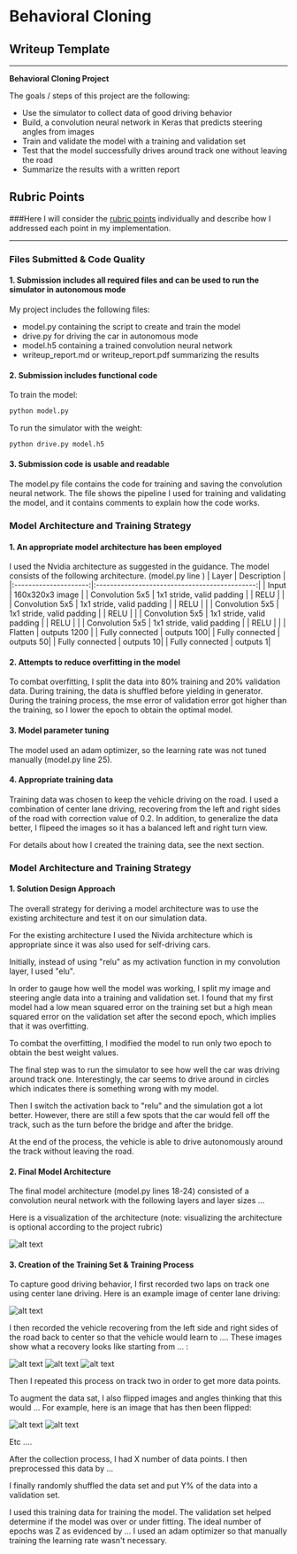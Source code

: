 # **Behavioral Cloning** 

## Writeup Template

---

**Behavioral Cloning Project**

The goals / steps of this project are the following:
* Use the simulator to collect data of good driving behavior
* Build, a convolution neural network in Keras that predicts steering angles from images
* Train and validate the model with a training and validation set
* Test that the model successfully drives around track one without leaving the road
* Summarize the results with a written report


[//]: # (Image References)

[image1]: ./examples/placeholder.png "Model Visualization"
[image2]: ./examples/placeholder.png "Grayscaling"
[image3]: ./examples/placeholder_small.png "Recovery Image"
[image4]: ./examples/placeholder_small.png "Recovery Image"
[image5]: ./examples/placeholder_small.png "Recovery Image"
[image6]: ./examples/placeholder_small.png "Normal Image"
[image7]: ./examples/placeholder_small.png "Flipped Image"

## Rubric Points
###Here I will consider the [rubric points](https://review.udacity.com/#!/rubrics/432/view) individually and describe how I addressed each point in my implementation.  

---
### Files Submitted & Code Quality

#### 1. Submission includes all required files and can be used to run the simulator in autonomous mode

My project includes the following files:
* model.py containing the script to create and train the model
* drive.py for driving the car in autonomous mode
* model.h5 containing a trained convolution neural network 
* writeup_report.md or writeup_report.pdf summarizing the results

#### 2. Submission includes functional code
To train the model:
```sh
python model.py
```
To run the simulator with the weight:
```sh
python drive.py model.h5
```

#### 3. Submission code is usable and readable

The model.py file contains the code for training and saving the convolution neural network. The file shows the pipeline I used for training and validating the model, and it contains comments to explain how the code works.

### Model Architecture and Training Strategy

#### 1. An appropriate model architecture has been employed

I used the Nvidia architecture as suggested in the guidance. The model consists of the following architecture. (model.py line )
| Layer         		|     Description	        					| 
|:---------------------:|:---------------------------------------------:| 
| Input         		| 160x320x3 image   							| 
| Convolution 5x5     	| 1x1 stride, valid padding	  |
| RELU					|												|
| Convolution 5x5     	| 1x1 stride, valid padding	  |
| RELU					|												|
| Convolution 5x5     	| 1x1 stride, valid padding	  |
| RELU					|												|
| Convolution 5x5     	| 1x1 stride, valid padding	  |
| RELU					|												|
| Convolution 5x5     	| 1x1 stride, valid padding	  |
| RELU					|												|
| Flatten            | outputs 1200  |
| Fully connected | outputs 100|
| Fully connected | outputs 50|
| Fully connected | outputs 10|
| Fully connected | outputs 1|


#### 2. Attempts to reduce overfitting in the model

To combat overfitting, I split the data into 80% training and 20% validation data. During training, the data is shuffled before yielding in generator. 
During the training process, the mse error of validation error got higher than the training, so I lower the epoch to obtain the optimal model. 

#### 3. Model parameter tuning

The model used an adam optimizer, so the learning rate was not tuned manually (model.py line 25).

#### 4. Appropriate training data

Training data was chosen to keep the vehicle driving on the road. I used a combination of center lane driving, recovering from the left and right sides of the road with correction value of 0.2. In addition, to generalize the data better, I flipeed the images so it has a balanced left and right turn view. 

For details about how I created the training data, see the next section. 

### Model Architecture and Training Strategy

#### 1. Solution Design Approach

The overall strategy for deriving a model architecture was to use the existing architecture and test it on our simulation data. 

For the existing architecture I used the Nivida architecture which is appropriate since it was also used for self-driving cars. 

Initially, instead of using "relu" as my activation function in my convolution layer, I used "elu". 

In order to gauge how well the model was working, I split my image and steering angle data into a training and validation set. I found that my first model had a low mean squared error on the training set but a high mean squared error on the validation set after the second epoch, which implies that it was overfitting. 

To combat the overfitting, I modified the model to run only two epoch to obtain the best weight values.

The final step was to run the simulator to see how well the car was driving around track one. Interestingly, the car seems to drive around in circles which indicates there is something wrong with my model.

Then I switch the activation back to "relu" and the simulation got a lot better. However, there are still a few spots that the car would fell off the track, such as the turn before the bridge and after the bridge. 

At the end of the process, the vehicle is able to drive autonomously around the track without leaving the road.

#### 2. Final Model Architecture

The final model architecture (model.py lines 18-24) consisted of a convolution neural network with the following layers and layer sizes ...

Here is a visualization of the architecture (note: visualizing the architecture is optional according to the project rubric)

![alt text][image1]

#### 3. Creation of the Training Set & Training Process

To capture good driving behavior, I first recorded two laps on track one using center lane driving. Here is an example image of center lane driving:

![alt text][image2]

I then recorded the vehicle recovering from the left side and right sides of the road back to center so that the vehicle would learn to .... These images show what a recovery looks like starting from ... :

![alt text][image3]
![alt text][image4]
![alt text][image5]

Then I repeated this process on track two in order to get more data points.

To augment the data sat, I also flipped images and angles thinking that this would ... For example, here is an image that has then been flipped:

![alt text][image6]
![alt text][image7]

Etc ....

After the collection process, I had X number of data points. I then preprocessed this data by ...


I finally randomly shuffled the data set and put Y% of the data into a validation set. 

I used this training data for training the model. The validation set helped determine if the model was over or under fitting. The ideal number of epochs was Z as evidenced by ... I used an adam optimizer so that manually training the learning rate wasn't necessary.
